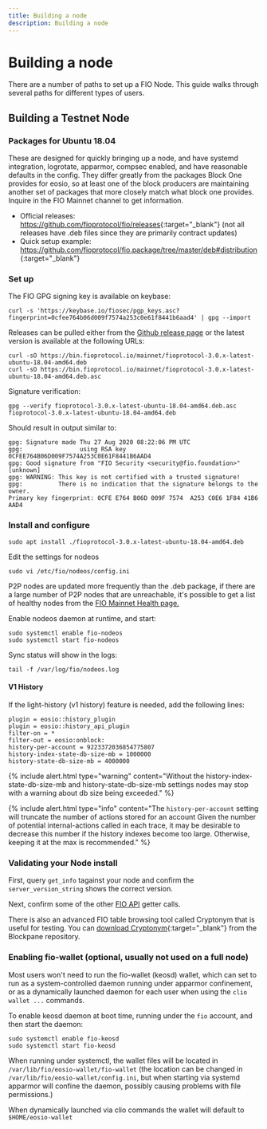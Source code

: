 ```yaml
---
title: Building a node
description: Building a node
---
```

# Building a node

There are a number of paths to set up a FIO Node. This guide walks through several paths for different types of users.

## Building a Testnet Node

### Packages for Ubuntu 18.04

These are designed for quickly bringing up a node, and have systemd integration, logrotate, apparmor, compsec enabled, and have reasonable defaults in the config. They differ greatly from the packages Block One provides for eosio, so at least one of the block producers are maintaining another set of packages that more closely match what block one provides. Inquire in the FIO Mainnet channel to get information.

* Official releases: <https://github.com/fioprotocol/fio/releases>{:target="_blank"} (not all releases have .deb files since they are primarily contract updates)
* Quick setup example: <https://github.com/fioprotocol/fio.package/tree/master/deb#distribution>{:target="_blank"}

### Set up

The FIO GPG signing key is available on keybase:
```
curl -s 'https://keybase.io/fiosec/pgp_keys.asc?fingerprint=0cfee764b06d009f7574a253c0e61f8441b6aad4' | gpg --import
```

Releases can be pulled either from the [Github release page](https://github.com/fioprotocol/fio/releases) or the latest version is available at the following URLs:
```
curl -sO https://bin.fioprotocol.io/mainnet/fioprotocol-3.0.x-latest-ubuntu-18.04-amd64.deb
curl -sO https://bin.fioprotocol.io/mainnet/fioprotocol-3.0.x-latest-ubuntu-18.04-amd64.deb.asc
```

 Signature verification:
```
gpg --verify fioprotocol-3.0.x-latest-ubuntu-18.04-amd64.deb.asc fioprotocol-3.0.x-latest-ubuntu-18.04-amd64.deb
```

Should result in output similar to:
```
gpg: Signature made Thu 27 Aug 2020 08:22:06 PM UTC
gpg:                using RSA key 0CFEE764B06D009F7574A253C0E61F8441B6AAD4
gpg: Good signature from "FIO Security <security@fio.foundation>" [unknown]
gpg: WARNING: This key is not certified with a trusted signature!
gpg:          There is no indication that the signature belongs to the owner.
Primary key fingerprint: 0CFE E764 B06D 009F 7574  A253 C0E6 1F84 41B6 AAD4
```

### Install and configure

```
sudo apt install ./fioprotocol-3.0.x-latest-ubuntu-18.04-amd64.deb
```

Edit the settings for nodeos
```
sudo vi /etc/fio/nodeos/config.ini
```

P2P nodes are updated more frequently than the .deb package, if there are a large number of P2P nodes that are unreachable, it's possible to get a list of healthy nodes from the [FIO Mainnet Health page.](https://health.fioprotocol.io/)

Enable nodeos daemon at runtime, and start:
```
sudo systemctl enable fio-nodeos
sudo systemctl start fio-nodeos
```

Sync status will show in the logs:
```
tail -f /var/log/fio/nodeos.log
```

#### V1 History 

If the light-history (v1 history) feature is needed, add the following lines:

```
plugin = eosio::history_plugin
plugin = eosio::history_api_plugin
filter-on = *
filter-out = eosio:onblock:
history-per-account = 9223372036854775807
history-index-state-db-size-mb = 1000000
history-state-db-size-mb = 4000000
```

{% include alert.html type="warning" content="Without the history-index-state-db-size-mb and history-state-db-size-mb settings nodes may stop with a warning about db size being exceeded." %}

{% include alert.html type="info" content="The `history-per-account` setting will truncate the number of actions stored for an account Given the number of potential internal-actions called in each trace, it may be desirable to decrease this number if the history indexes become too large. Otherwise, keeping it at the max is recommended." %}

### Validating your Node install

First, query `get_info` tagainst your node and confirm the `server_version_string` shows the correct version.

Next, confirm some of the other [FIO API]({{site.baseurl}}/pages/api/fio-api/#tag--Getters) getter calls.

There is also an advanced FIO table browsing tool called Cryptonym that is useful for testing. You can [download Cryptonym](https://github.com/blockpane/cryptonym){:target="_blank"} from the Blockpane repository.


### Enabling fio-wallet (optional, usually not used on a full node)

Most users won't need to run the fio-wallet (keosd) wallet, which can set to run as a system-controlled daemon running under apparmor confinement, or as a dynamically launched daemon for each user when using the `clio wallet ...` commands.

To enable keosd daemon at boot time, running under the `fio` account, and then start the daemon:
```
sudo systemctl enable fio-keosd
sudo systemctl start fio-keosd
```

When running under systemctl, the wallet files will be located in `/var/lib/fio/eosio-wallet/fio-wallet` (the location can be changed in `/var/lib/fio/eosio-wallet/config.ini`, but when starting via systemd apparmor will confine the daemon, possibly causing problems with file permissions.)

When dynamically launched via clio commands the wallet will default to `$HOME/eosio-wallet`

